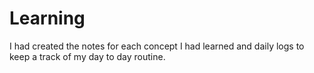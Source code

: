 # Learning

I had created the notes for each concept I had learned and daily logs to keep a track of my day to day routine.
